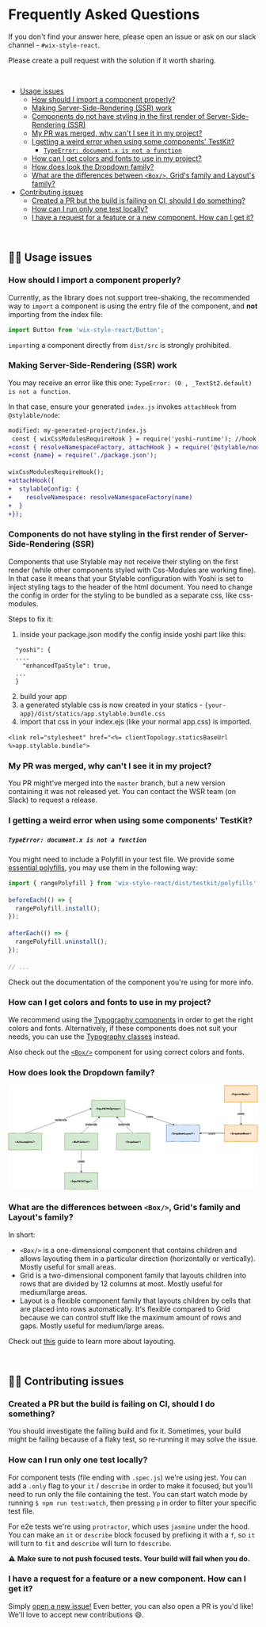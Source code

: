 # Frequently Asked Questions

If you don't find your answer here, please open an issue or ask on our slack channel -
`#wix-style-react`.

Please create a pull request with the solution if it worth sharing.

<br/>

- [Usage issues](#%f0%9f%91%a8%e2%80%8d%f0%9f%8f%ab-usage-issues)
  - [How should I import a component properly?](#how-should-i-import-a-component-properly)
  - [Making Server-Side-Rendering (SSR) work](#making-server-side-rendering-ssr-work)
  - [Components do not have styling in the first render of Server-Side-Rendering (SSR)](#components-do-not-have-styling-in-the-first-render-of-server-side-rendering-ssr)
  - [My PR was merged, why can't I see it in my project?](#my-pr-was-merged-why-cant-i-see-it-in-my-project)
  - [I getting a weird error when using some components' TestKit?](#i-getting-a-weird-error-when-using-some-components-testkit)
    - [`TypeError: document.x is not a function`](#typeerror-documentx-is-not-a-function)
  - [How can I get colors and fonts to use in my project?](#how-can-i-get-colors-and-fonts-to-use-in-my-project)
  - [How does look the Dropdown family?](#how-does-look-the-dropdown-family)
  - [What are the differences between `<Box/>`, Grid's family and Layout's family?](#what-are-the-differences-between-box-grids-family-and-layouts-family)
- [Contributing issues](#%f0%9f%92%81%e2%80%8d%e2%99%82%ef%b8%8f-contributing-issues)
  - [Created a PR but the build is failing on CI, should I do something?](#created-a-pr-but-the-build-is-failing-on-ci-should-i-do-something)
  - [How can I run only one test locally?](#how-can-i-run-only-one-test-locally)
  - [I have a request for a feature or a new component. How can I get it?](#i-have-a-request-for-a-feature-or-a-new-component-how-can-i-get-it)

<br/>

## 👨‍🏫 Usage issues

### How should I import a component properly?

Currently, as the library does not support tree-shaking, the recommended way to `import` a component
is using the entry file of the component, and **not** importing from the index file:

```js
import Button from 'wix-style-react/Button';
```

`import`ing a component directly from `dist/src` is strongly prohibited.

### Making Server-Side-Rendering (SSR) work

You may receive an error like this one: `TypeError: (0 , _TextSt2.default) is not a function`.

In that case, ensure your generated `index.js` invokes `attachHook` from `@stylable/node`:

```diff
modified: my-generated-project/index.js
 const { wixCssModulesRequireHook } = require('yoshi-runtime'); //hook to `.scss` files
+const { resolveNamespaceFactory, attachHook } = require('@stylable/node'); //hook to `.st.css` files
+const {name} = require('./package.json');

wixCssModulesRequireHook();
+attachHook({
+  stylableConfig: {
+    resolveNamespace: resolveNamespaceFactory(name)
+  }
+});
```

### Components do not have styling in the first render of Server-Side-Rendering (SSR)

Components that use Stylable may not receive their styling on the first render (while other components styled with Css-Modules are working fine).
In that case it means that your Stylable configuration with Yoshi is set to inject styling tags to the header of the html document.
You need to change the config in order for the styling to be bundled as a separate css, like css-modules.

Steps to fix it:

1. inside your package.json modify the config inside yoshi part like this:

```
  "yoshi": {
  ....
    "enhancedTpaStyle": true,
  ...
  }
```

2. build your app
3. a generated stylable css is now created in your statics - `{your-app}/dist/statics/app.stylable.bundle.css`
4. import that css in your index.ejs (like your normal app.css) is imported.

`<link rel="stylesheet" href="<%= clientTopology.staticsBaseUrl %>app.stylable.bundle">`

### My PR was merged, why can't I see it in my project?

You PR might've merged into the `master` branch, but a new version containing it was not released
yet. You can contact the WSR team (on Slack) to request a release.

### I getting a weird error when using some components' TestKit?

##### `TypeError: document.x is not a function`

You might need to include a Polyfill in your test file. We provide some [essential
polyfills](../../testkit/polyfills/index.js), you may use them in the following way:

```js
import { rangePolyfill } from 'wix-style-react/dist/testkit/polyfills';

beforeEach(() => {
  rangePolyfill.install();
});

afterEach(() => {
  rangePolyfill.uninstall();
});

// ...
```

Check out the documentation of the component you're using for more info.

### How can I get colors and fonts to use in my project?

We recommend using the [Typography
components](https://wix-wix-style-react.surge.sh/?selectedKind=1.%20Foundation&selectedStory=1.2%20Typography&full=0&addons=0&stories=1&panelRight=0)
in order to get the right colors and fonts. Alternatively, if these components does not suit your
needs, you can use the [Typography
classes](https://wix-wix-style-react.surge.sh/?selectedKind=Styling&selectedStory=1.2%20Typography%20Classes&full=0&addons=0&stories=1&panelRight=0)
instead.

Also check out the
[`<Box/>`](https://wix-wix-style-react.surge.sh/?selectedKind=Components&selectedStory=Box&full=0&addons=0&stories=1&panelRight=0)
component for using correct colors and fonts.

### How does look the Dropdown family?

![](../assets/dropdown-family-diagram.png)

### What are the differences between `<Box/>`, Grid's family and Layout's family?

In short:

* `<Box/>` is a one-dimensional component that contains children and allows layouting them in a particular direction (horizontally or vertically). Mostly useful for small areas.
* Grid is a two-dimensional component family that layouts children into rows that are divided by 12 columns at most. Mostly useful for medium/large areas.
* Layout is a flexible component family that layouts children by cells that are placed into rows automatically. It's flexible compared to Grid because we can control stuff like the maximum amount of rows and gaps. Mostly useful for medium/large areas.

Check out [this](../usage/LAYOUTING.md) guide to learn more about layouting.

<br/>

## 💁‍♂️ Contributing issues

### Created a PR but the build is failing on CI, should I do something?

You should investigate the failing build and fix it. Sometimes, your build might be failing because
of a flaky test, so re-running it may solve the issue.

### How can I run only one test locally?

For component tests (file ending with `.spec.js`) we're using jest. You can add a `.only` flag to
your `it` / `describe` in order to make it focused, but you'll need to run only the file containing
the test. You can start watch mode by running `$ npm run test:watch`, then pressing `p` in order to
filter your specific test file.

For e2e tests we're using `protractor`, which uses `jasmine` under the hood. You can make an `it` or
`describe` block focused by prefixing it with a `f`, so `it` will turn to `fit` and `describe` will
turn to `fdescribe`.

⚠️ **Make sure to not push focused tests. Your build will fail when you do.**

### I have a request for a feature or a new component. How can I get it?

Simply [open a new issue!](https://github.com/wix-private/wsr-issues/issues/new) Even better, you
can also open a PR is you'd like! We'll love to accept new contributions 😄.
